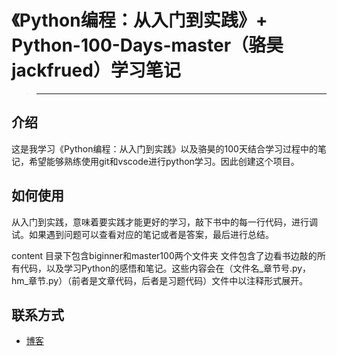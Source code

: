 # 《Python编程：从入门到实践》+ Python-100-Days-master（骆昊jackfrued）学习笔记  
  >  ***
## 介绍
这是我学习《Python编程：从入门到实践》以及骆昊的100天结合学习过程中的笔记，希望能够熟练使用git和vscode进行python学习。因此创建这个项目。
## 如何使用
从入门到实践，意味着要实践才能更好的学习，敲下书中的每一行代码，进行调试。如果遇到问题可以查看对应的笔记或者是答案，最后进行总结。

content 目录下包含biginner和master100两个文件夹 文件包含了边看书边敲的所有代码，以及学习Python的感悟和笔记。这些内容会在（文件名_章节号.py，hm_章节.py）（前者是文章代码，后者是习题代码）文件中以注释形式展开。

## 联系方式

+ [博客](https://home.cnblogs.com/u/3446823)   
